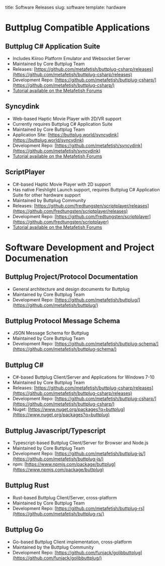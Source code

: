 title: Software Releases
slug: software
template: hardware

# Buttplug Compatible Applications

## Buttplug C# Application Suite

- Includes Kiiroo Platform Emulator and Websocket Server
- Maintained by Core Buttplug Team 
- Releases: [https://github.com/metafetish/buttplug-csharp/releases](https://github.com/metafetish/buttplug-csharp/releases)
- Development Repo: [https://github.com/metafetish/buttplug-csharp/](https://github.com/metafetish/buttplug-csharp/)
- [Tutorial available on the Metafetish Forums](https://metafetish.club/t/tutorial-buttplug-c-0-1-0/80/1)

## Syncydink

- Web-based Haptic Movie Player with 2D/VR support
- Currently requires Buttplug C# Application Suite
- Maintained by Core Buttplug Team 
- Application Site: [https://buttplug.world/syncydink](https://buttplug.world/syncydink)
- Development Repo: [https://github.com/metafetish/syncydink](https://github.com/metafetish/syncydink)
- [Tutorial available on the Metafetish Forums](https://metafetish.club/t/tutorial-syncydink-v20170808/82)

## ScriptPlayer

- C#-based Haptic Movie Player with 2D support
- Has native Fleshlight Launch support, requires Buttplug C# Application Suite for other hardware support
- Maintained by Buttplug Community
- Releases: [https://github.com/fredtungsten/scriptplayer/releases](https://github.com/fredtungsten/scriptplayer/releases)
- Development Repo: [https://github.com/fredtungsten/scriptplayer](https://github.com/fredtungsten/scriptplayer)
- [Tutorial available on the Metafetish Forums](https://metafetish.club/t/tutorial-using-buttplug-with-scriptplayer/68)

<div class="hline"></div>

# Software Development and Project Documenation

## Buttplug Project/Protocol Documentation

- General architecture and design documents for Buttplug
- Maintained by Core Buttplug Team 
- Development Repo: [https://github.com/metafetish/buttplug/](https://github.com/metafetish/buttplug/)

## Buttplug Protocol Message Schema

- JSON Message Schema for Buttplug
- Maintained by Core Buttplug Team 
- Development Repo: [https://github.com/metafetish/buttplug-schema/](https://github.com/metafetish/buttplug-schema/)

## Buttplug C# 

- C#-based Buttplug Client/Server and Applications for Windows 7-10
- Maintained by Core Buttplug Team 
- Releases: [https://github.com/metafetish/buttplug-csharp/releases](https://github.com/metafetish/buttplug-csharp/releases)
- Development Repo: [https://github.com/metafetish/buttplug-csharp/](https://github.com/metafetish/buttplug-csharp/)
- Nuget: [https://www.nuget.org/packages?q=buttplug](https://www.nuget.org/packages?q=buttplug)

## Buttplug Javascript/Typescript

- Typescript-based Buttplug Client/Server for Browser and Node.js
- Maintained by Core Buttplug Team 
- Development Repo: [https://github.com/metafetish/buttplug-js/](https://github.com/metafetish/buttplug-js/)
- npm: [https://www.npmjs.com/package/buttplug](https://www.npmjs.com/package/buttplug)

## Buttplug Rust

- Rust-based Buttplug Client/Server, cross-platform
- Maintained by Core Buttplug Team 
- Development Repo: [https://github.com/metafetish/buttplug-rs](https://github.com/metafetish/buttplug-rs/)

## Buttplug Go

- Go-based Buttplug Client implementation, cross-platform
- Maintained by the Buttplug Community
- Development Repo: [https://github.com/funjack/golibbuttplug](https://github.com/funjack/golibbuttplug/)

